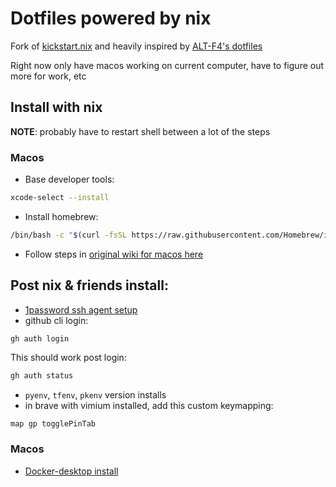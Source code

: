# Dotfiles powered by nix

Fork of [kickstart.nix](https://github.com/ALT-F4-LLC/kickstart.nix) and heavily inspired by
[ALT-F4's dotfiles](https://github.com/ALT-F4-LLC/dotfiles-nixos)

Right now only have macos working on current computer, have to figure out more for work, etc

## Install with nix

**NOTE**: probably have to restart shell between a lot of the steps

### Macos
- Base developer tools:
```zsh
xcode-select --install
```
- Install homebrew:
```zsh
/bin/bash -c "$(curl -fsSL https://raw.githubusercontent.com/Homebrew/install/HEAD/install.sh)"
```
- Follow steps in [original wiki for macos here](/docs/OG_README.md)

## Post nix & friends install:
- [1password ssh agent setup](https://developer.1password.com/docs/ssh/get-started/#step-3-turn-on-the-1password-ssh-agent)
- github cli login:
```zsh
gh auth login
```
This should work post login:
```zsh
gh auth status
```
- `pyenv`, `tfenv`, `pkenv` version installs
- in brave with vimium installed, add this custom keymapping:
```
map gp togglePinTab
```

### Macos
- [Docker-desktop install](https://docs.docker.com/desktop/install/mac-install/)
